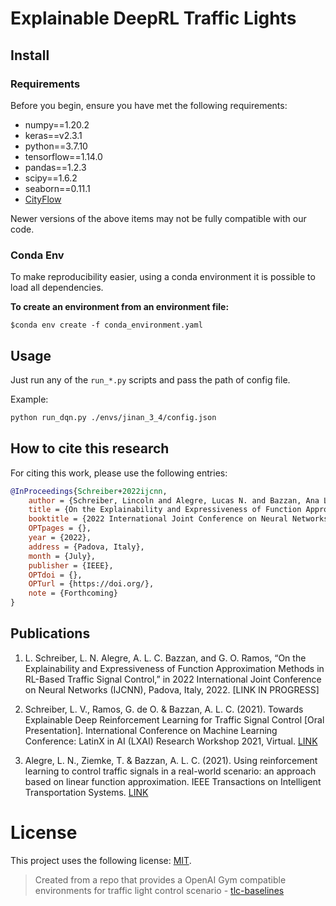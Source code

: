 # Explainable DeepRL Traffic Lights



## Install

### Requirements

Before you begin, ensure you have met the following requirements:
- numpy==1.20.2
- keras==v2.3.1
- python==3.7.10
- tensorflow==1.14.0
- pandas==1.2.3
- scipy==1.6.2
- seaborn==0.11.1
- [CityFlow](https://github.com/cityflow-project/CityFlow)

Newer versions of the above items may not be fully compatible with our code.

### Conda Env
To make reproducibility easier, using a conda environment it is possible to load all dependencies.

**To create an environment from an environment file:**
```terminal
$conda env create -f conda_environment.yaml
```

<!---
**create requirements file**
```terminal
$conda list --export > requirements.txt
```
-->

## Usage
Just run any of the `run_*.py` scripts and pass the path of config file.

Example:
```Bash
python run_dqn.py ./envs/jinan_3_4/config.json
```



## How to cite this research

For citing this work, please use the following entries:

```bibtex
@InProceedings{Schreiber+2022ijcnn,
	author = {Schreiber, Lincoln and Alegre, Lucas N. and Bazzan, Ana L. C. and Ramos, Gabriel {\relax de} O.},
	title = {On the Explainability and Expressiveness of Function Approximation Methods in RL-Based Traffic Signal Control},
	booktitle = {2022 International Joint Conference on Neural Networks (IJCNN)},
	OPTpages = {},
	year = {2022},
	address = {Padova, Italy},
	month = {July},
	publisher = {IEEE},
	OPTdoi = {},
	OPTurl = {https://doi.org/},
	note = {Forthcoming}
}
```
## Publications

1. L. Schreiber, L. N. Alegre, A. L. C. Bazzan, and G. O. Ramos, “On the Explainability and Expressiveness of Function Approximation Methods in RL-Based Traffic Signal Control,” in 2022 International Joint Conference on Neural Networks (IJCNN), Padova, Italy, 2022. [LINK IN PROGRESS]

2. Schreiber, L. V., Ramos, G. de O. & Bazzan, A. L. C. (2021). Towards Explainable Deep Reinforcement Learning for Traffic Signal Control [Oral Presentation]. International Conference on Machine Learning Conference: LatinX in AI (LXAI) Research Workshop 2021, Virtual. [LINK](https://research.latinxinai.org/papers/icml/2021/pdf/paper_26.pdf) 

3. Alegre, L. N., Ziemke, T. & Bazzan, A. L. C. (2021). Using reinforcement learning to control traffic signals in a real-world scenario: an approach based on linear function approximation. IEEE Transactions on Intelligent Transportation Systems. [LINK](https://ieeexplore.ieee.org/document/9468362)

# License
This project uses the following license: [MIT](https://github.com/LincolnVS/tlc-baselines/blob/master/LICENSE).

> Created from a repo that provides a OpenAI Gym compatible environments for traffic light control scenario - [tlc-baselines](https://github.com/zhc134/tlc-baselines)
